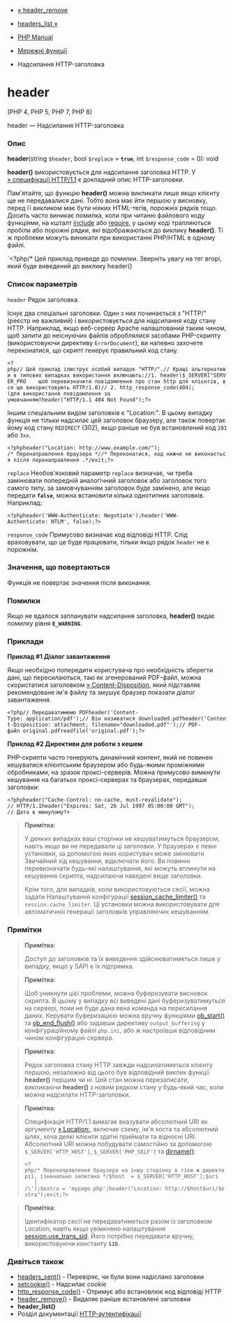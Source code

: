 - [« header_remove](function.header-remove.md)
- [headers_list »](function.headers-list.md)

- [PHP Manual](index.md)
- [Мережні функції](ref.network.md)
- Надсилання HTTP-заголовка

# header

(PHP 4, PHP 5, PHP 7, PHP 8)

header — Надсилання HTTP-заголовка

### Опис

**header**(string `$header`, bool `$replace` = **`true`**, int
`$response_code` = 0): void

**header()** використовується для надсилання заголовка HTTP. У [» специфікації HTTP/1.1](http://www.faqs.org/rfcs/rfc2616) є докладний опис
HTTP-заголовки.

Пам'ятайте, що функцію **header()** можна викликати лише якщо клієнту ще
не передавалися дані. Тобто вона має йти першою у висновку, перед
її викликом має бути ніяких HTML-тегів, порожніх рядків тощо.
Досить часто виникає помилка, коли при читанні файлового коду
функціями, на кшталт [include](function.include.md) або
[require](function.require.md), у цьому коді трапляються пробіли або
порожні рядки, які відображаються до виклику **header()**. Ті ж проблеми
можуть виникати при використанні PHP/HTML в одному файлі.

`<html><?php/* Цей приклад приведе до помилки. Зверніть увагу на тег вгорі, який буде виведений до виклику header()

### Список параметрів

`header`
Рядок заголовка.

Існує два спеціальні заголовки. Один з них починається з "HTTP/"
(реєстр не важливий) і використовується для надсилання коду стану HTTP.
Наприклад, якщо веб-сервер Apache налаштований таким чином, щоб
запити до неіснуючих файлів оброблялися засобами PHP-скрипту
(використовуючи директиву `ErrorDocument`), ви напевно захочете переконатися,
що скрипт генерує правильний код стану.

`<?php// Цей приклад ілюструє особий випадок "HTTP/".// Кращі альтернативи в типових випадках використання включають://1. header($_SERVER["SERVER_PRO    щоб перевизначити повідомлення про стан http для клієнтів, все ще використовують HTTP/1.0)// 2. http_response_code(404); (для використання повідомлення за умовчанням)header("HTTP/1.1 404 Not Found");?> `

Іншим спеціальним видом заголовків є "Location:". В цьому випадку
функція не тільки надсилає цей заголовок браузеру, але також
повертає йому код стану `REDIRECT` (302), якщо раніше не був
встановлений код `201` або `3xx`.

`<?phpheader("Location: http://www.example.com/"); /* Перенаправлення браузера *//* Переконатися, код нижче не виконається після перенаправлення .*/exit;?> `

`replace`
Необов'язковий параметр `replace` визначає, чи треба замінювати
попередній аналогічний заголовок або заголовок того самого типу. за
замовчуванням заголовок буде замінено, але якщо передати **`false`**, можна
встановити кілька однотипних заголовків. Наприклад:

` <?phpheader('WWW-Authenticate: Negotiate');header('WWW-Authenticate: NTLM', false);?> `

`response_code`
Примусово визначає код відповіді HTTP. Слід враховувати, що це буде
працювати, тільки якщо рядок `header` не є порожнім.

### Значення, що повертаються

Функція не повертає значення після виконання.

### Помилки

Якщо не вдалося запланувати надсилання заголовка, **header()** видає
помилку рівня **`E_WARNING`**.

### Приклади

**Приклад #1 Діалог завантаження**

Якщо необхідно попередити користувача про необхідність зберегти
дані, що пересилаються, такі як згенерований PDF-файл, можна
скористатися заголовком
[» Content-Disposition](http://www.faqs.org/rfcs/rfc2183), який
підставляє рекомендоване ім'я файлу та змушує браузер показати діалог
завантаження.

` <?php// Передаватимемо PDFheader('Content-Type: application/pdf');// Він називатися downloaded.pdfheader('Content-Disposition: attachment; filename="downloaded.pdf"');// PDF-файл original.pdfreadfile('original.pdf');?> `

**Приклад #2 Директиви для роботи з кешем**

PHP-скрипти часто генерують динамічний контент, який не повинен
кешуватися клієнтським браузером або будь-якими проміжними
обробниками, на зразок проксі-серверів. Можна примусово вимкнути
кешування на багатьох проксі-серверах та браузерах, передавши заголовки:

`<?phpheader("Cache-Control: no-cache, must-revalidate"); // HTTP/1.1header("Expires: Sat, 26 Jul 1997 05:00:00 GMT"); // Дата в минулому?> `

> **Примітка**:
>
> У деяких випадках ваші сторінки не кешуватимуться браузером,
> навіть якщо ви не передавали ці заголовки. У браузерах є
> певні установки, за допомогою яких користувач може змінювати
> Звичайний хід кешування, відключати його. Ви повинні перевизначати будь-які
> налаштування, які можуть вплинути на кешування скрипта, надсилаючи
> наведені вище заголовки.
>
> Крім того, для випадків, коли використовуються сесії, можна задати
> Налаштування конфігурації
> [session_cache_limiter()](function.session-cache-limiter.md) та
> `session.cache_limiter`. Ці установки можна використовувати для
> автоматичної генерації заголовків управляючих кешуванням.

### Примітки

> **Примітка**:
>
> Доступ до заголовків та їх виведення здійснюватиметься лише у випадку,
> якщо у SAPI є їх підтримка.

> **Примітка**:
>
> Щоб уникнути цієї проблеми, можна буферизувати висновок скрипта. В цьому
> у випадку всі виведені дані буферизуватимуться на сервері, поки не
> буде дана явна команда на пересилання даних. Керувати буферизацією
> можна вручну функціями [ob_start()](function.ob-start.md) та
> [ob_end_flush()](function.ob-end-flush.md) або задавши директиву
> `output_buffering` у конфігураційному файлі `php.ini`, або ж настроївши
> відповідним чином конфігурацію сервера.

> **Примітка**:
>
> Рядок заголовка стану HTTP завжди надсилатиметься клієнту
> першою, незалежно від цього був відповідний виклик функції
> **header()** першим чи ні. Цей стан можна перезаписати, викликаючи
> **header()** з новим рядком стану у будь-який час, коли можна
> надсилати HTTP-заголовки.

> **Примітка**:
>
> Специфікація HTTP/1.1 вимагає вказувати абсолютний URI як
> аргументу
> [» Location:](http://tools.ietf.org/html/rfc7231#section-7.1.2),
> включає схему, ім'я хоста та абсолютний шлях, хоча деякі клієнти
> здатні приймати та відносні URI. Абсолютний URI можна побудувати
> самостійно за допомогою `$_SERVER['HTTP_HOST']`,
> `$_SERVER['PHP_SELF']` та [dirname()](function.dirname.md):
>
> ` <?php/* Перенаправлення браузера на іншу сторінку в тією ж директорії, ізначально запитана */$host  = $_SERVER['HTTP_HOST'];$uri     | /\');$extra = 'mypage.php';header("Location: http://$host$uri/$extra");exit;?> `

> **Примітка**:
>
> Ідентифікатор сесії не передаватиметься разом із заголовком
> Location, навіть якщо увімкнено налаштування
> [session.use_trans_sid](session.configuration.md#ini.session.use-trans-sid).
> Його потрібно передавати вручну, використовуючи константу **`SID`**.

### Дивіться також

- [headers_sent()](function.headers-sent.md) - Перевіряє, чи були вони
надіслано заголовки
- [setcookie()](function.setcookie.md) - Надсилає cookie
- [http_response_code()](function.http-response-code.md) - Отримує
або встановлює код відповіді HTTP
- [header_remove()](function.header-remove.md) - Видаляє раніше
встановлені заголовки
- **header_list()**
- Розділ документації [HTTP-аутентифікації](features.http-auth.md)
